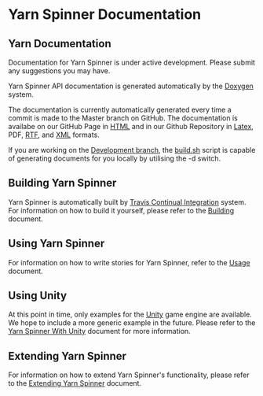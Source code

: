 # Yarn Spinner Documentation

## Yarn Documentation

Documentation for Yarn Spinner is under active development. Please submit any suggestions you may have.

Yarn Spinner API documentation is generated automatically by the [Doxygen](http://www.doxygen.org) system.

The documentation is currently automatically generated every time a commit is made to the Master branch on GitHub. The documentation is availabe on our GitHub Page in [HTML](http://thesecretlab.github.io/YarnSpinner/html/) and in our Github Repository in [Latex](https://github.com/thesecretlab/YarnSpinner/tree/gh-pages/latex), PDF, [RTF](https://github.com/thesecretlab/YarnSpinner/tree/gh-pages/rtf), and [XML](https://github.com/thesecretlab/YarnSpinner/tree/gh-pages/xml) formats.

If you are working on the [Development branch](https://github.com/thesecretlab/YarnSpinner/tree/development), the [build.sh](../build.sh) script is capable of generating documents for you locally by utilising the -d switch.

## Building Yarn Spinner
Yarn Spinner is automatically built by [Travis Continual Integration](http://www.travis-ci.org) system. For information on how to build it yourself, please refer to the [Building](Building.md) document.

## Using Yarn Spinner
For information on how to write stories for Yarn Spinner, refer to the [Usage](Usage.md) document.

## Using Unity
At this point in time, only examples for the [Unity](http://www.unity3d.com) game engine are available. We hope to include a more generic example in the future. Please refer to the [Yarn Spinner With Unity](YarnSpinner-with-Unity.md) document for more information.

## Extending Yarn Spinner
For information on how to extend Yarn Spinner's functionality, please refer to the [Extending Yarn Spinner](Extending.md) document.

